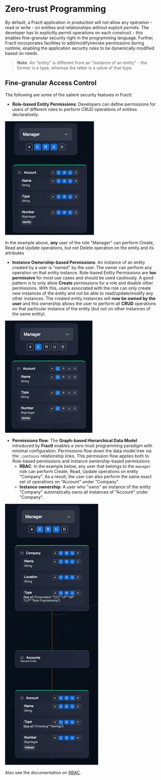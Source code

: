 # Zero-trust Programming

By default, a Fractl application in production will not allow any operation - read or write - on entities and relationships without explicit *permits*. The developer has to explicitly permit operations on each construct - this enables fine-granular security right in the programming language. Further, Fractl incorporates facilities to add/modify/revoke permissions during runtime, enabling the application security rules to be dynamically modified based on needs.

> **Note**: An "entity" is different from an "instance of an entity" - the former is a type, whereas the latter is a value of that type.

## Fine-granular Access Control

The following are some of the salient security features in Fractl:

* **Role-based Entity Permissions**: Developers can define permissions for users of different roles to perform CRUD operations of entities declaratively. 

![Security Permissions](img/entity-permissions.png "Entity Permissions")

In the example above, **any** user of the role "Manager" can perform Create, Read and Update operations, but not Delete operation on the entity and its attributes

* **Instance Ownership-based Permissions**: An instance of an entity created by a user is "owned" by the user. The owner can perform any operation on that entity instance. Role-based Entity Permissions are **too permissive** for most use cases and should be used cautiously. A good pattern is to only allow **Create** permissions for a role and disable other permissions. With this, users associated with the role can only create new instances of the entity and not be able to read/update/modify any other instances. The created entity instances will **now be owned by the user** and this ownership allows the user to perform all **CRUD** operations on that particular instance of the entity (but not on other instances of the same entity).

![Create-only permission](img/create-only-entity-permissions.png "Ownership with Create-only Permission")

* **Permissions flow**: The **Graph-based Hierarchical Data Model** introduced by **Fractl** enables a zero-trust programming paradigm with minimal configuration. Permissions flow down the data model tree via the `:contains` relationship links. This permission flow applies both to Role-based permissions and instance ownership-based permissions:
    * **RBAC**: In the example below, any user that belongs to the `manager` role can perform Create, Read, Update operations on entity "Company". As a result, the user can also perform the same exact set of operations on "Account" under "Company".
    * **Instance ownership**: A user who "owns" an instance of the entity "Company" automatically owns all instances of "Account" under "Company".

![Permissions Flow](img/entity-permissions-flow.png "Permissions Flow")

Also see the documentation on [RBAC](/docs/language/reference/rbac).
